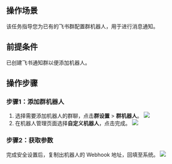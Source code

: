 ## 操作场景

该任务指导您为已有的飞书群配置群机器人，用于进行消息通知。

## 前提条件

已创建飞书通知群以便添加机器人。

## 操作步骤

### 步骤1：添加群机器人

1. 选择需要添加机器人的群聊，点击**群设置** > **群机器人**。
![](https://qcloudimg.tencent-cloud.cn/raw/e6d9dc3ee452ccb17b31adfe0104eddb.png)
2. 在机器人管理页面选择**自定义机器人**，点击完成。
![](https://qcloudimg.tencent-cloud.cn/raw/ccaddec3c78f9830f3c426423bf83dce.png)


### 步骤2：获取参数

完成安全设置后，复制出机器人的 Webhook 地址，回填至系统。
![](https://qcloudimg.tencent-cloud.cn/raw/45970d0c210ad71ba05d5b5a2652c658.png)
